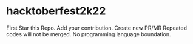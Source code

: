 # hacktoberfest2k22

 First Star this Repo.
 Add your contribution.
 Create new PR/MR
 Repeated codes will not be merged.
 No programming language boundation.

